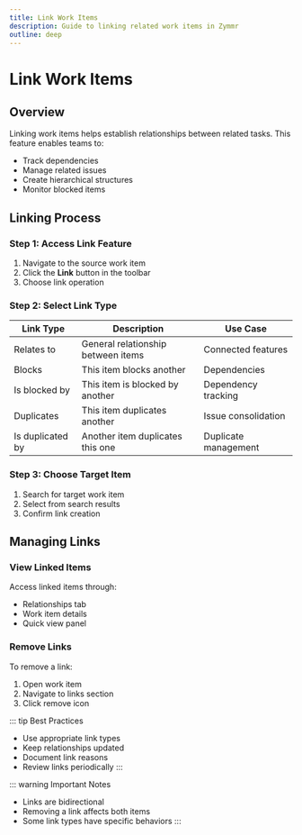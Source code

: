 ```yaml
---
title: Link Work Items
description: Guide to linking related work items in Zymmr
outline: deep
---
```


# Link Work Items

## Overview

Linking work items helps establish relationships between related tasks. This feature enables teams to:

- Track dependencies
- Manage related issues
- Create hierarchical structures
- Monitor blocked items

## Linking Process

### Step 1: Access Link Feature

1. Navigate to the source work item
2. Click the **Link** button in the toolbar
3. Choose link operation

### Step 2: Select Link Type

| Link Type        | Description                        | Use Case             |
| ---------------- | ---------------------------------- | -------------------- |
| Relates to       | General relationship between items | Connected features   |
| Blocks           | This item blocks another           | Dependencies         |
| Is blocked by    | This item is blocked by another    | Dependency tracking  |
| Duplicates       | This item duplicates another       | Issue consolidation  |
| Is duplicated by | Another item duplicates this one   | Duplicate management |

### Step 3: Choose Target Item

1. Search for target work item
2. Select from search results
3. Confirm link creation

## Managing Links

### View Linked Items

Access linked items through:

- Relationships tab
- Work item details
- Quick view panel

### Remove Links

To remove a link:

1. Open work item
2. Navigate to links section
3. Click remove icon

::: tip Best Practices

- Use appropriate link types
- Keep relationships updated
- Document link reasons
- Review links periodically
  :::

::: warning Important Notes

- Links are bidirectional
- Removing a link affects both items
- Some link types have specific behaviors
  :::
